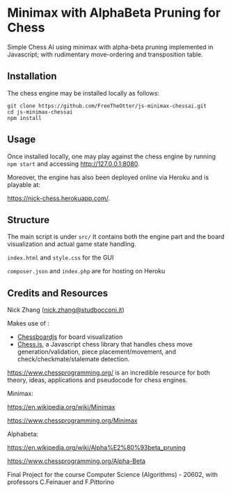 # Minimax with AlphaBeta Pruning for Chess
Simple Chess AI using minimax with alpha-beta pruning implemented in Javascript; with rudimentary move-ordering and transposition table.

## Installation
The chess engine may be installed locally as follows:

``` 
git clone https://github.com/FreeTheOtter/js-minimax-chessai.git
cd js-minimax-chessai
npm install
```

## Usage
Once installed locally, one may play against the chess engine by running `npm start` and accessing http://127.0.0.1:8080.

Moreover, the engine has also been deployed online via Heroku and is playable at: 

https://nick-chess.herokuapp.com/.

## Structure
The main script is under `src/`
It contains both the engine part and the board visualization and actual game state handling.

`index.html` and `style.css` for the GUI

`composer.json` and `index.php` are for hosting on Heroku

## Credits and Resources
Nick Zhang (nick.zhang@studbocconi.it)

Makes use of : 
 - [Chessboardjs](https://chessboardjs.com/) for board visualization
 - [Chess.js](https://github.com/jhlywa/chess.js/blob/master/README.md), a Javascript chess library that handles chess move generation/validation, piece placement/movement, and check/checkmate/stalemate detection.

https://www.chessprogramming.org/ is an incredible resource for both theory, ideas, applications and pseudocode for chess engines.

Minimax:

https://en.wikipedia.org/wiki/Minimax

https://www.chessprogramming.org/Minimax

Alphabeta:

https://en.wikipedia.org/wiki/Alpha%E2%80%93beta_pruning

https://www.chessprogramming.org/Alpha-Beta

Final Project for the course Computer Science (Algorithms) - 20602, with professors C.Feinauer and F.Pittorino
